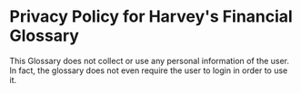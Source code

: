 # Privacy Policy for Harvey's Financial Glossary

This Glossary does not collect or use any personal information of the user. In fact, the glossary does not even require the user to login in order to use it.